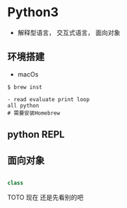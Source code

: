 # Python3

- 解释型语言， 交互式语言， 面向对象

## 环境搭建

- macOs 

```shell
$ brew inst

- read evaluate print loop
all python
# 需要安装Homebrew
```

## python REPL

## 面向对象

```py

class 
```


TOTO 现在 还是先看别的吧